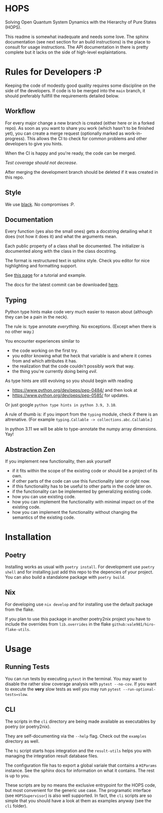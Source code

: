 # HOPS
Solving Open Quantum System Dynamics with the Hierarchy of Pure States
(HOPS).

This readme is somewhat inadequate and needs some love.  The sphinx
documentation (see next section for an build instructions) is the
place to consult for usage instructions. The API documentation in
there is pretty complete but it lacks on the side of high-level
explaintations.

# Rules for Developers :P
Keeping the code of modestly good quality requires some discipline on
the side of the developers. If code is to be merged into the `main`
branch, it should preferably fullfill the requirements detailed below.

## Workflow
For every major change a new branch is created (either here or in a
forked repo).  As soon as you want to share you work (which hasn't to
be finished yet), you can create a merge request (optionally marked as
work-in-progress). This allows the CI to check for common problems and
other developers to give you hints.

When the CI is happy and you're ready, the code can be merged.

*Test coverage should not decrease*.

After merging the development branch should be deleted if it was
created in this repo.

## Style
We use [black](https://black.readthedocs.io/en/stable/).  No
compromises :P.

## Documentation
Every function (yes also the small ones) gets a docstring detailing
what it does (not how it does it) and what the arguments mean.

Each public property of a class shall be documented. The initializer
is documented along with the class in the class docstring.

The format is restructured text in sphinx style. Check you editor for
nice highlighting and formatting support.

See [this
page](https://sphinx-rtd-tutorial.readthedocs.io/en/latest/docstrings.html)
for a tutorial and example.

The docs for the latest commit can be downloaded
[here](https://gitlab.hrz.tu-chemnitz.de/api/v4/projects/10157/jobs/artifacts/master/download?job=docs).

## Typing
Python type hints make code very much easier to reason about (although
they can be a pain in the neck).

The rule is: type annotate *everything*. No exceptions. (Except when
there is no other way.)

You encounter experiences similar to
 - the code working on the first try.
 - you editor knowing what the heck that variable is and where it
   comes from and which attributes it has.
 - the realization that the code couldn't possibly work that way.
 - the thing you're currently doing being *evil*.

As type hints are still evolving so you should begin with reading
 - https://www.python.org/dev/peps/pep-0484/
and then look at
 - https://www.python.org/dev/peps/pep-0585/ for updates.

Or just google `python type hints in python 3.9, 3.10`.

A rule of thumb is: if you import from the `typing` module, check if
there is an altrenative. (For example `typing.Callable ->
collections.abc.Callable`.)

In python 3.11 we will be able to type-annotate the numpy array
dimensions. Yay!

## Abstraction Zen

If you implement new functionality, then ask yourself

 - if it fits within the scope of the existing code or should be a
   project of its own.
 - if other parts of the code can use this functionality later or right now.
 - if this functionality has to be useful to other parts in the code later on.
 - if the functionality can be implemented by generalizing existing code.
 - how you can use existing code.
 - how you can implement the functionality with minimal impact on of
   the existing code.
 - how you can implement the functionality without changing the
   semantics of the existing code.

# Installation

## Poetry
Installing works as usual with `poetry install`.  For development use
`poetry shell` and for installing just add this repo to the depencies
of your project. You can also build a standalone package with `poetry
build`.


## Nix
For developing use `nix develop` and for installing use the default
package from the flake.

If you plan to use this package in another poetry2nix project you have
to include the overrides from `lib.overrides` in the flake
`github:vale981/hiro-flake-utils`.

# Usage
## Running Tests
You can run tests by executing `pytest` in the terminal. You may want
to disable the rather slow coverage analysis with `pytest
--no-cov`. If you want to execute the **very** slow tests as well you
may run `pytest --run-optional-tests=slow`.

## CLI
The scripts in the `cli` directory are being made available as
executables by poetry (or poetry2nix).

They are self-documenting via the `--help` flag.  Check out the
`examples` directory as well.

The `hi` script starts hops integration and the `result-utils` helps
you with managing the integration result database files.

The configuration file has to export a global variale that contains a
`HIParams` instance. See the sphinx docs for information on what it
contains.  The rest is up to you.

These scripts are by no means the exclusive entrypoint for the HOPS
code, but most convenient for the generic use case. The programatic
interface (see `HOPSSupervisor`) is also well supported. In fact, the
`cli` scripts are so simple that you should have a look at them as
examples anyway (see the `cli` folder).

